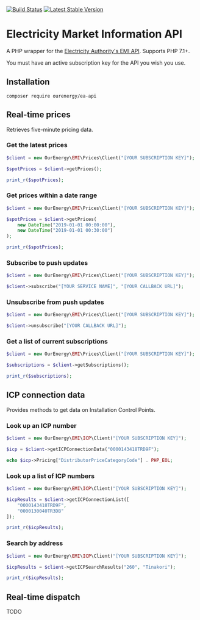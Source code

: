 [![Build Status](https://travis-ci.org/our-energy/ea-api.svg?branch=master)](https://travis-ci.org/our-energy/ea-api)
[![Latest Stable Version](https://poser.pugx.org/ourenergy/ea-api/v/stable?format=flat)](https://packagist.org/packages/ourenergy/ea-api)

# Electricity Market Information API

A PHP wrapper for the [Electricity Authority's EMI API](https://emi.portal.azure-api.net/). Supports PHP 7.1+.

You must have an active subscription key for the API you wish you use.

## Installation

```
composer require ourenergy/ea-api
```

## Real-time prices

Retrieves five-minute pricing data.

### Get the latest prices

```php
$client = new OurEnergy\EMI\Prices\Client("[YOUR SUBSCRIPTION KEY]");

$spotPrices = $client->getPrices();

print_r($spotPrices);
```

### Get prices within a date range

```php
$client = new OurEnergy\EMI\Prices\Client("[YOUR SUBSCRIPTION KEY]");

$spotPrices = $client->getPrices(
    new DateTime("2019-01-01 00:00:00"),
    new DateTime("2019-01-01 00:30:00")
);

print_r($spotPrices);
```

### Subscribe to push updates

```php
$client = new OurEnergy\EMI\Prices\Client("[YOUR SUBSCRIPTION KEY]");

$client->subscribe("[YOUR SERVICE NAME]", "[YOUR CALLBACK URL]");
```

### Unsubscribe from push updates

```php
$client = new OurEnergy\EMI\Prices\Client("[YOUR SUBSCRIPTION KEY]");

$client->unsubscribe("[YOUR CALLBACK URL]");
```
### Get a list of current subscriptions

```php
$client = new OurEnergy\EMI\Prices\Client("[YOUR SUBSCRIPTION KEY]");

$subscriptions = $client->getSubscriptions();

print_r($subscriptions);
```

## ICP connection data

Provides methods to get data on Installation Control Points.

### Look up an ICP number

```php
$client = new OurEnergy\EMI\ICP\Client("[YOUR SUBSCRIPTION KEY]");

$icp = $client->getICPConnectionData("0000143418TRD9F");

echo $icp->Pricing["DistributorPriceCategoryCode"] . PHP_EOL;
```

### Look up a list of ICP numbers

```php
$client = new OurEnergy\EMI\ICP\Client("[YOUR SUBSCRIPTION KEY]");

$icpResults = $client->getICPConnectionList([
    "0000143418TRD9F",
    "0000130040TR3DB"
]);

print_r($icpResults);
```

### Search by address

```php
$client = new OurEnergy\EMI\ICP\Client("[YOUR SUBSCRIPTION KEY]");

$icpResults = $client->getICPSearchResults("260", "Tinakori");

print_r($icpResults);
```

## Real-time dispatch

TODO